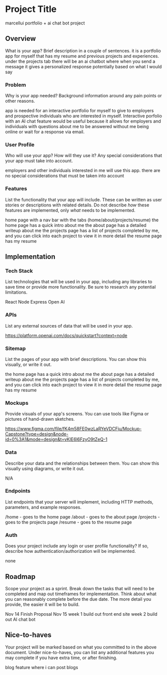 # Project Title

marcellui portfolio + ai chat bot project

## Overview

What is your app? Brief description in a couple of sentences.
it is a portfolio app for myself that has my resume and previous projects and experiences.
under the projects tab there will be an ai chatbot where when you send a message it gives a personalized response potentially based on what I would say

### Problem

Why is your app needed? Background information around any pain points or other reasons.

app is needed for an interactive portfolio for myself to give to employers and prospective individuals who are interested in myself. Interactive porfolio with an AI chat feature would be useful because it allows for employers and individuals with questions about me to be answered without me being online or wait for a response via email.

### User Profile

Who will use your app? How will they use it? Any special considerations that your app must take into account.

employers and other individuals interested in me will use this app. there are no special considerations that must be taken into account

### Features

List the functionality that your app will include. These can be written as user stories or descriptions with related details. Do not describe _how_ these features are implemented, only _what_ needs to be implemented.

home page with a nav bar with the tabs (home/about/projects/resume)
the home page has a quick intro about me
the about page has a detailed writeup about me
the projects page has a list of projects completed by me, and you can click into each project to view it in more detail
the resume page has my resume

## Implementation

### Tech Stack

List technologies that will be used in your app, including any libraries to save time or provide more functionality. Be sure to research any potential limitations.

React
Node 
Express
Open AI

### APIs

List any external sources of data that will be used in your app.

https://platform.openai.com/docs/quickstart?context=node

### Sitemap

List the pages of your app with brief descriptions. You can show this visually, or write it out.

the home page has a quick intro about me
the about page has a detailed writeup about me
the projects page has a list of projects completed by me, and you can click into each project to view it in more detail
the resume page has my resume


### Mockups

Provide visuals of your app's screens. You can use tools like Figma or pictures of hand-drawn sketches.

https://www.figma.com/file/fK4m58FE0wzLaRYeVDCFju/Mockup-Capstone?type=design&node-id=0%3A1&mode=design&t=vKIE6l6FzyO9tZeQ-1

### Data

Describe your data and the relationships between them. You can show this visually using diagrams, or write it out. 

N/A

### Endpoints

List endpoints that your server will implement, including HTTP methods, parameters, and example responses.

/home - goes to the home page
/about - goes to the about page
/projects - goes to the projects page
/resume - goes to the resume page


### Auth

Does your project include any login or user profile functionality? If so, describe how authentication/authorization will be implemented.

none

## Roadmap

Scope your project as a sprint. Break down the tasks that will need to be completed and map out timeframes for implementation. Think about what you can reasonably complete before the due date. The more detail you provide, the easier it will be to build.


Nov 14 Finish Proposal
Nov 15 
week 1 build out front end site 
week 2 build out AI chat bot

## Nice-to-haves

Your project will be marked based on what you committed to in the above document. Under nice-to-haves, you can list any additional features you may complete if you have extra time, or after finishing.

blog feature where i can post blogs 
